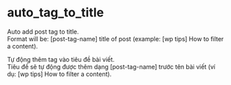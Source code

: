 # auto_tag_to_title
Auto add post tag to title.<br>
Format will be: [post-tag-name] title of post (example: [wp tips] How to filter a content).

Tự động thêm tag vào tiêu đề bài viết.<br>
Tiêu đề sẽ tự động được thêm dạng [post-tag-name] trước tên bài viết (ví dụ: [wp tips] How to filter a content).

